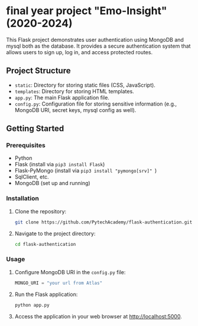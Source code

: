 # final year project "Emo-Insight" (2020-2024)


This Flask project demonstrates user authentication using MongoDB and mysql both as the database. It provides a secure authentication system that allows users to sign up, log in, and access protected routes.

## Project Structure

- `static`: Directory for storing static files (CSS, JavaScript).
- `templates`: Directory for storing HTML templates.
- `app.py`: The main Flask application file.
- `config.py`: Configuration file for storing sensitive information (e.g., MongoDB URI, secret keys, mysql config as well).

## Getting Started

### Prerequisites

- Python
- Flask (install via `pip3 install Flask`)
- Flask-PyMongo (install via `pip3 install "pymongo[srv]" `)
- SqlClient, etc.
- MongoDB (set up and running)

### Installation

1. Clone the repository:

   ```bash
   git clone https://github.com/PytechAcademy/flask-authentication.git
   ```

2. Navigate to the project directory:

   ```bash
   cd flask-authentication
   ```

### Usage

1. Configure MongoDB URI in the `config.py` file:

   ```python
   MONGO_URI = "your url from Atlas"
   ```

2. Run the Flask application:

   ```bash
   python app.py
   ```

3. Access the application in your web browser at [http://localhost:5000](http://localhost:5000).
